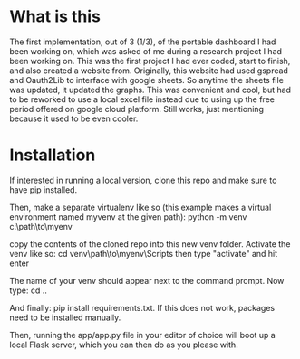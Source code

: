 # What is this
The first implementation, out of 3 (1/3), of the portable dashboard I had been working on, which was asked of me during a research project I had been working on. This was the first project I had ever coded, start to finish, and also created a website from. Originally, this website had used gspread and Oauth2Lib to interface with google sheets. So anytime the sheets file was updated, it updated the graphs. This was convenient and cool, but had to be reworked to use a local excel file instead due to using up the free period offered on google cloud platform. Still works, just mentioning because it used to be even cooler.

# Installation
If interested in running a local version, clone this repo and make sure to have pip installed.

Then, make a separate virtualenv like so (this example makes a virtual environment named myvenv at the given path): python -m venv c:\path\to\myenv

copy the contents of the cloned repo into this new venv folder. Activate the venv like so: cd venv\path\to\myenv\Scripts then type "activate" and hit enter

The name of your venv should appear next to the command prompt. Now type: cd ..

And finally: pip install requirements.txt. If this does not work, packages need to be installed manually.

Then, running the app/app.py file in your editor of choice will boot up a local Flask server, which you can then do as you please with.
